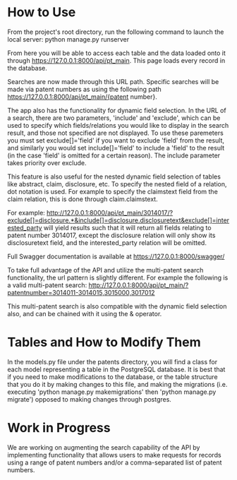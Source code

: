 # How to Use
From the project's root directory, run the following command to launch the local server:
python manage.py runserver

From here you will be able to access each table and the data loaded onto it through https://127.0.0.1:8000/api/pt_main.
This page loads every record in the database.

Searches are now made through this URL path. Specific searches will be made via patent numbers as using the following path https://127.0.0.1:8000/api/pt_main/{patent number}. 

The app also has the functionality for dynamic field selection. In the URL of a search, there are two parameters, 'include' and 'exclude', which can be used to specify which fields/relations you would like to display in the search result, and those not specified are not displayed. To use these paremeters you must set exclude[]='field' if you want to exclude 'field' from the result, and similarly you would set include[]='field' to include a 'field' to the result (in the case 'field' is omitted for a certain reason). The include parameter takes priority over exclude.

This feature is also useful for the nested dynamic field selection of tables like abstract, claim, disclosure, etc. To specify the nested field of a relation, dot notation is used. For example to specify the claimstext field from the claim relation, this is done through claim.claimstext.

For example: http://127.0.0.1:8000/api/pt_main/3014017/?exclude[]=disclosure.*&include[]=disclosure.disclosuretext&exclude[]=interested_party will yield results such that it will return all fields relating to patent number 3014017, except the disclosure relation will only show its disclosuretext field, and the interested_party relation will be omitted.

Full Swagger documentation is available at https://127.0.0.1:8000/swagger/

To take full advantage of the API and utilize the multi-patent search functionality, the url pattern is slightly different. For example the following is a valid multi-patent search:
http://127.0.0.1:8000/api/pt_main/?patentnumber=3014011-3014015,3015000,3017012

This multi-patent search is also compatible with the dynamic field selection also, and can be chained with it using the & operator.

# Tables and How to Modify Them
In the models.py file under the patents directory, you will find a class for each model representing
a table in the PostgreSQL database. It is best that if you need to make modifications to the database, or the table structure that you do it by making changes to this file, and making the migrations (i.e. executing 'python manage.py makemigrations' then 'python manage.py migrate') opposed to making changes
through postgres. 

# Work in Progress
We are working on augmenting the search capability of the API by implementing functionality that allows users to make requests for records using a range of patent numbers and/or a comma-separated list of patent numbers.